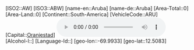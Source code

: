 ﻿---
location: [12.5083,-69.9933]
type: Country
tags:
- geo/Country

SpocWebEntityId: 26839
isDeleted: false
confidential: public

---
[ISO2::AW]
[ISO3::ABW]
[name-en::Aruba]
[name-de::Aruba]
[Area-Total::0]
[Area-Land::0]
[Continent::South-America]
[VehicleCode::ARU]
[Capital::[Oranjestad](geo/Continent/South-America/Aruba/Oranjestad.md)]
![Anthem-Aruba](xLarge/National-Anthem/Anthem-Aruba.mp3)
[Alcohol-l::]
[Language-Id::]
[geo-lon::-69.9933]
[geo-lat::12.5083]

